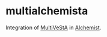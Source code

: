 # multialchemista

Integration of [MultiVeStA](https://github.com/andrea-vandin/MultiVeStA) in [Alchemist](https://github.com/AlchemistSimulator/Alchemist).
